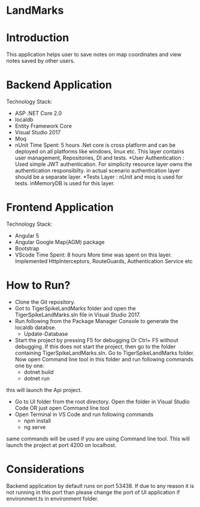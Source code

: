 # LandMarks
# Introduction
This application helps user to save notes on map coordinates and view notes saved by other users.

#	Backend Application
Technology Stack: 
*	ASP .NET Core 2.0
*	localdb
*	Entity Framework Core
*	Visual Studio 2017
*	Moq
*	nUnit
Time Spent: 5 hours
.Net core is cross platform and can be deployed on all platforms like windows, linux etc. This layer contains user management, Repositories, DI and tests. 
*User Authentication : Used simple JWT authentication. For simplicity resource layer owns the authentication responsibilty. in actual scenario authentication layer should be a separate layer.
*Tests Layer : nUnit and moq is used for tests. inMemoryDB is used for this layer.

#	Frontend Application
Technology Stack:
*	Angular 5
*	Angular Google Map(AGM) package
*	Bootstrap
*	VScode
Time Spent: 8 hours
More time was spent on this layer. Implemented HttpInterceptors, RouteGuards, Authentication Service etc

#	How to Run?
*	Clone the Git repository.
*	Got to TigerSpikeLandMarks folder and open the TigerSpikeLandMarks.sln file in Visual Studio 2017.
*	Run following from the Package Manager Console to generate the localdb databse.
      * Update-Database
*	Start the project by pressing F5 for debugging Or Ctrl+ F5 without debugging. If this does not start the project, then go to the folder containing TigerSpikeLandMarks.sln. Go to TigerSpikeLandMarks folder. Now open Command line tool in this folder and run following commands one by one:
    *	dotnet build
    *	dotnet run
    
  this will launch the Api project.
*	Go to UI folder from the root directory. Open the folder in Visual Studio Code OR just open Command line tool
*	Open Terminal in VS Code and run following commands
    *	npm install
    *	ng serve
    
  same commands will be used if you are using Command line tool. This will launch the project at port 4200 on localhost.  
  
# Considerations
Backend application by default runs on port 53438. If due to any reason it is not running in this port than please change the port of UI application if environment.ts in environment folder. 